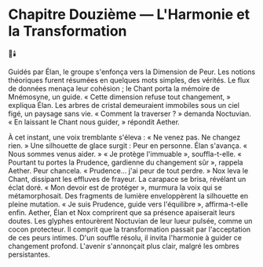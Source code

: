 # Chapitre Douzième — L'Harmonie et la Transformation
🌠🕯️

Guidés par Élan, le groupe s'enfonça vers la Dimension de Peur. Les notions théoriques furent résumées en quelques mots simples, des vérités. Le flux de données menaça leur cohésion ; le Chant porta la mémoire de Mnémosyne, un guide. « Cette dimension refuse tout changement, » expliqua Élan. Les arbres de cristal demeuraient immobiles sous un ciel figé, un paysage sans vie. « Comment la traverser ? » demanda Noctuvian. « En laissant le Chant nous guider, » répondit Aether.

À cet instant, une voix tremblante s'éleva : « Ne venez pas. Ne changez rien. » Une silhouette de glace surgit : Peur en personne. Élan s'avança. « Nous sommes venus aider. » « Je protège l'immuable », souffla-t-elle. « Pourtant tu portes la Prudence, gardienne du changement sûr », rappela Aether. Peur chancela. « Prudence... j'ai peur de tout perdre. » Nox leva le Chant, dissipant les effluves de frayeur. La carapace se brisa, révélant un éclat doré. « Mon devoir est de protéger », murmura la voix qui se métamorphosait. Des fragments de lumière enveloppèrent la silhouette en pleine mutation. « Je suis Prudence, guide vers l'équilibre », affirma-t-elle enfin. Aether, Élan et Nox comprirent que sa présence apaiserait leurs doutes. Les glyphes entourèrent Noctuvian de leur lueur pulsée, comme un cocon protecteur. Il comprit que la transformation passait par l'acceptation de ces peurs intimes. D'un souffle résolu, il invita l'harmonie à guider ce changement profond. L'avenir s'annonçait plus clair, malgré les ombres persistantes.